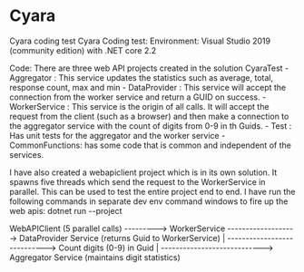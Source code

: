 # Cyara
Cyara coding test
Cyara Coding test:
Environment:
  Visual Studio 2019 (community edition) with .NET core 2.2

Code:
  There are three web API projects created in the solution CyaraTest
	- Aggregator	: This service updates the statistics such as average, total, response count, max and min
	- DataProvider	: This service will accept the connection from the worker service and return a GUID on success.
	- WorkerService	: Th‪is service is the origin of all calls. It will accept the request from the client (such as a browser) and then make a connection to the aggregator service with the count of digits from 0-9 in th Guids. 
	- Test		: Has unit tests for the aggregator and the worker service
	- CommonFunctions: has some code that is common and independent of the services.


I have also created a webapiclient project which is in its own solution. It spawns five threads which send the request to the WorkerService in parallel. This can be used to test the entire project end to end.
I have run the following commands in separate dev env command windows to fire up the web apis:
dotnet run --project <project path>

WebAPIClient (5 parallel calls) ---------> WorkerService -------------------> DataProvider Service (returns Guid to WorkerService)
						|
						----------------------------> Count digits (0-9) in Guid
						|
						----------------------------> Aggregator Service (maintains digit statistics)
